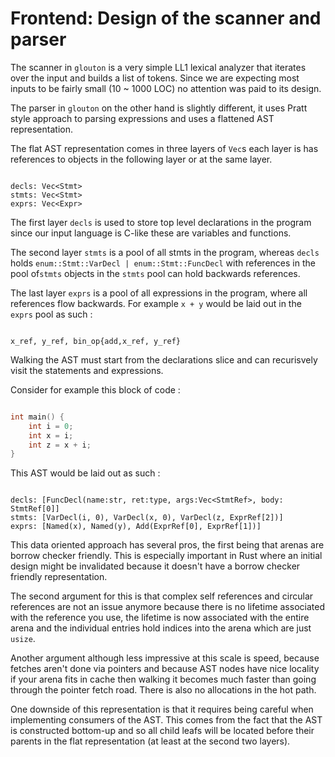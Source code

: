 # Frontend: Design of the scanner and parser

The scanner in `glouton` is a very simple LL1 lexical analyzer that iterates
over the input and builds a list of tokens. Since we are expecting most inputs
to be fairly small (10 ~ 1000 LOC) no attention was paid to its design.

The parser in `glouton` on the other hand is slightly different, it uses Pratt
style approach to parsing expressions and uses a flattened AST representation.

The flat AST representation comes in three layers of `Vec`s each layer is has
references to objects in the following layer or at the same layer.

```

decls: Vec<Stmt>
stmts: Vec<Stmt>
exprs: Vec<Expr>

```

The first layer `decls` is used to store top level declarations in the program
since our input language is C-like these are variables and functions.

The second layer `stmts` is a pool of all stmts in the program, whereas `decls`
holds `enum::Stmt::VarDecl | enum::Stmt::FuncDecl` with references in the pool
of`stmts` objects in the `stmts` pool can hold backwards references.

The last layer `exprs` is a pool of all expressions in the program, where all
references flow backwards. For example `x + y` would be laid out in the `exprs`
pool as such :

```

x_ref, y_ref, bin_op{add,x_ref, y_ref}

```

Walking the AST must start from the declarations slice and can recurisvely
visit the statements and expressions.

Consider for example this block of code :

```c

int main() {
    int i = 0;
    int x = i;
    int z = x + i;
}

```

This AST would be laid out as such :

```

decls: [FuncDecl(name:str, ret:type, args:Vec<StmtRef>, body: StmtRef[0]]
stmts: [VarDecl(i, 0), VarDecl(x, 0), VarDecl(z, ExprRef[2])]
exprs: [Named(x), Named(y), Add(ExprRef[0], ExprRef[1])]

```


This data oriented approach has several pros, the first being that arenas
are borrow checker friendly. This is especially important in Rust where
an initial design might be invalidated because it doesn't have a borrow
checker friendly representation.

The second argument for this is that complex self references and circular
references are not an issue anymore because there is no lifetime associated
with the reference you use, the lifetime is now associated with the entire
arena and the individual entries hold indices into the arena which are just
`usize`.

Another argument although less impressive at this scale is speed, because
fetches aren't done via pointers and because AST nodes have nice locality
if your arena fits in cache then walking it becomes much faster than going
through the pointer fetch road. There is also no allocations in the hot path.

One downside of this representation is that it requires being careful when
implementing consumers of the AST. This comes from the fact that the AST
is constructed bottom-up and so all child leafs will be located before
their parents in the flat representation (at least at the second two layers).

